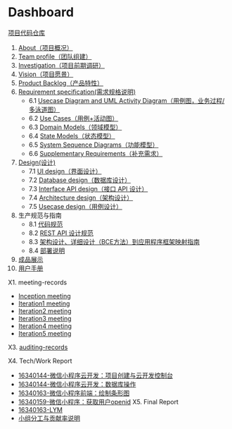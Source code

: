 # Dashboard

[项目代码仓库](https://github.com/wicrohard/Project)

1. [About（项目概况）](documents/about.md)
2. [Team profile（团队组建）](documents/Team_profile.md)
3. [Investigation（项目前期调研）](documents/Investigation.md)
4. [Vision（项目愿景）](documents/Vision.md)
5. [Product Backlog（产品特性）](documents/Product_backlog.md)
6. [Requirement specification(需求规格说明)](documents/Requirement_specification/Requirement_specification.md)
	- 6.1 [Usecase Diagram and UML Activity Diagram（用例图，业务过程/多泳道图）](documents/Requirement_specification/Usecase_diagram.md)
	- 6.2 [Use Cases（用例+活动图）](documents/Requirement_specification/Use_cases.md)
	- 6.3 [Domain Models（领域模型）](documents/Requirement_specification/Domain_models.md)
	- 6.4 [State Models（状态模型）](documents/Requirement_specification/State_models.md)
	- 6.5 [System Sequence Diagrams（功能模型）](documents/Requirement_specification/System_sequence_diagrams.md)
	- 6.6 [Supplementary Requirements（补充需求）](documents/Requirement_specification/Supplementary_requirements.md)
7. [Design(设计)](documents/Design/Design.md)
	- 7.1 [UI design（界面设计）](documents/Design/UI/UI_design.md)
	- 7.2 [Database design（数据库设计）](https://blog.csdn.net/Lyn_B/article/details/93626034)
	- 7.3 [Interface API design（接口 API 设计）](documents/Design/API/API_design.md)
	- 7.4 [Architecture design（架构设计）](documents/Design/Architecture/Architecture_design.md)
	- 7.5 [Usecase design（用例设计）](documents/Design/Usecase/Usecase_design.md)
8. 生产规范与指南
	- 8.1 [代码规范](documents/Production_specification/Code_specification.md)
	- 8.2 [REST API 设计规范](documents/Production_specification/API_specification.md)
	- 8.3 [架构设计、详细设计（BCE方法）到应用程序框架映射指南](documents/Production_specification/BCE.md)
	- 8.4 [部署说明](documents/Production_specification/Deployment_instructions.md)
9. [成品展示](documents/Demonstration.md)
10. [用户手册](documents/User_manual.md)

X1. meeting-records
   - [Inception meeting](documents/Meeting_records/Inception_meeting.md)
   - [Iteration1 meeting](documents/Meeting_records/Iteration1_meeting.md)
   - [Iteration2 meeting](documents/Meeting_records/Iteration2_meeting.md)
   - [Iteration3 meeting](documents/Meeting_records/Iteration3_meeting.md)
   - [Iteration4 meeting](documents/Meeting_records/Iteration4_meeting.md)
   - [Iteration5 meeting](documents/Meeting_records/Iteration5_meeting.md)  

X3. [auditing-records](documents/auditing-records.md)

X4. Tech/Work Report  
   - [16340144-微信小程序云开发：项目创建与云开发控制台](https://blog.csdn.net/Lyn_B/article/details/93480900)  
   - [16340144-微信小程序云开发：数据库操作](https://blog.csdn.net/Lyn_B/article/details/93533339)  
   - [16340163-微信小程序前端：绘制条形图](https://blog.csdn.net/qq_36335657/article/details/93655796)
   - [16340159-微信小程序：获取用户openid](https://blog.csdn.net/llp0159/article/details/93801930)
X5. Final Report
   - [16340163-LYM](documents/Final%20Report/16340163-LYM.md)
   - [小组分工与贡献率说明](documents/Final%20Report/小组分工与贡献率说明.md)
   
